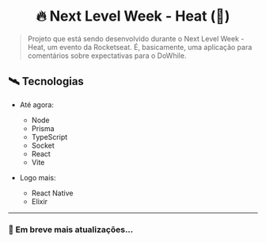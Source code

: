 <h1 align="center">🔥 Next Level Week - Heat (🚧)</h1>

> Projeto que está sendo desenvolvido durante o Next Level Week - Heat, um evento da Rocketseat. É, basicamente, uma aplicação para comentários sobre expectativas para o DoWhile.

## 🛰 Tecnologias
  
  - Até agora:
    - Node
    - Prisma
    - TypeScript
    - Socket
    - React
    - Vite
    
  - Logo mais:
    - React Native
    - Elixir

---

### 👷 Em breve mais atualizações...
